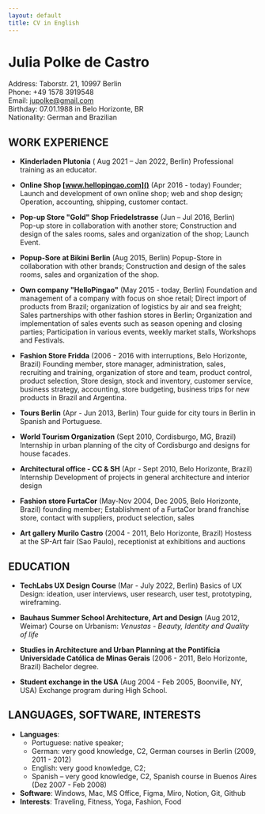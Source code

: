 ```yaml
---
layout: default
title: CV in English
---
```



# Julia Polke de Castro

Address:    Taborstr. 21, 10997 Berlin  
Phone:  +49 1578 3919548   
Email:  jupolke@gmail.com   
Birthday:   07.01.1988 in Belo Horizonte, BR  
Nationality:    German and Brazilian


## WORK EXPERIENCE

* **Kinderladen Plutonia** ( Aug 2021 – Jan 2022, Berlin)
  Professional training as an educator. 

* **Online Shop [www.hellopingao.com]()** (Apr 2016 - today)
  Founder; Launch and development of own online shop; web and shop design; Operation, accounting, shipping, customer contact. 

* **Pop-up Store "Gold" Shop Friedelstrasse** (Jun – Jul 2016, Berlin)  
  Pop-up store in collaboration with another store; Construction and design of the sales rooms, sales and organization of the shop; Launch Event.

* **Popup-Sore at Bikini Berlin** (Aug 2015, Berlin)
  Popup-Store in collaboration with other brands; Construction and design of the sales rooms, sales and organization of the shop.

* **Own company "HelloPingao"** (May 2015 - today, Berlin) 
  Foundation and management of a company with focus on shoe retail; Direct import of products from Brazil; organization of logistics by air and sea freight; Sales partnerships with other fashion stores in Berlin; Organization and implementation of sales events such as season opening and closing parties; Participation in various events, weekly market stalls, Workshops and Festivals.

* **Fashion Store Fridda** (2006 - 2016 with interruptions, Belo Horizonte, Brazil) 
 Founding member, store manager, administration, sales, recruiting and training, organization of store and team, product control, product selection, Store design, stock and inventory, customer service, business strategy, accounting, store budgeting, business trips for new products in Brazil and Argentina.


* **Tours Berlin** (Apr - Jun 2013, Berlin)
Tour guide for city tours in Berlin in Spanish and Portuguese.

* **World Tourism Organization** (Sept 2010, Cordisburgo, MG, Brazil)
 Internship in urban planning of the city of Cordisburgo and designs for house facades.

* **Architectural office - CC & SH** (Apr - Sept 2010, Belo Horizonte, Brazil)
 Internship Development of projects in general architecture and interior design 

* **Fashion store FurtaCor** (May-Nov 2004, Dec 2005, Belo Horizonte, Brazil) 
founding member; Establishment of a FurtaCor brand franchise store, contact with suppliers, product selection, sales

* **Art gallery Murilo Castro** (2004 - 2011, Belo Horizonte, Brazil)
Hostess at the SP-Art fair (Sao Paulo), receptionist at exhibitions and auctions

## EDUCATION
* **TechLabs UX Design Course** (Mar - July 2022, Berlin)
Basics of UX Design: ideation, user interviews, user research, user test, prototyping, wireframing.

* **Bauhaus Summer School Architecture, Art and Design** 
(Aug 2012, Weimar)
Course on Urbanism: *Venustas - Beauty, Identity and Quality of life*

* **Studies in Architecture and Urban Planning at the Pontifícia Universidade Católica de Minas Gerais** 
(2006 - 2011, Belo Horizonte, Brazil)
Bachelor degree.

* **Student exchange in the USA** 
  (Aug 2004 - Feb 2005, Boonville, NY, USA) 
Exchange program during High School.

## LANGUAGES, SOFTWARE, INTERESTS

* **Languages**:
  * ​​Portuguese: native speaker; 
  * German: very good knowledge, C2, German courses in Berlin (2009, 2011 - 2012)
  * English: very good knowledge, C2; 
  * Spanish – very good knowledge, C2, Spanish course in Buenos Aires (Dez 2007 - Feb 2008)
* **Software**: Windows, Mac, MS Office, Figma, Miro, Notion, Git, Github
* **Interests**: Traveling, Fitness, Yoga, Fashion, Food







